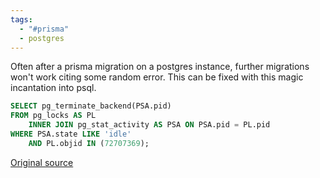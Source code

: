 ```yaml
---
tags:
  - "#prisma"
  - postgres
---
```


Often after a prisma migration on a postgres instance, further migrations won't work citing some random error.  This can be fixed with this magic incantation into psql.

```sql
SELECT pg_terminate_backend(PSA.pid)
FROM pg_locks AS PL
    INNER JOIN pg_stat_activity AS PSA ON PSA.pid = PL.pid
WHERE PSA.state LIKE 'idle'
    AND PL.objid IN (72707369);
```

[Original source](https://stackoverflow.com/questions/76450818/supabase-prisma-migrate-dev-sometimes-times-out-postgres-advisory-lock/76467171#76467171)